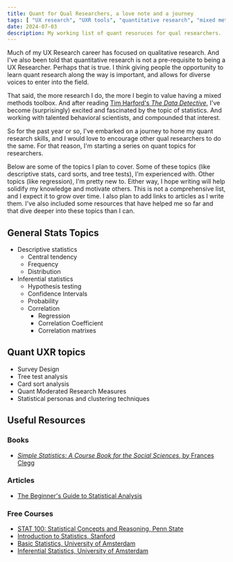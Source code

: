 ```yaml
---
title: Quant for Qual Researchers, a love note and a journey
tags: [ "UX research", "UXR tools", "quantitative research", "mixed methods" ]
date: 2024-07-03
description: My working list of quant resoruces for qual researchers.
---
```

Much of my UX Research career has focused on qualitative research. And I've also been told that quantitative research is not a pre-requisite to being a UX Researcher. Perhaps that is true. I think giving people the opportunity to learn quant research along the way is important, and allows for diverse voices to enter into the field.

That said, the more research I do, the more I begin to value having a mixed methods toolbox. And after reading [Tim Harford's *The Data Detective*](https://timharford.com/books/datadetective/), I've become (surprisingly) excited and fascinated by the topic of statistics. And working with talented behavioral scientists, and compounded that interest.

So for the past year or so, I've embarked on a journey to hone my quant research skills, and I would love to encourage other qual researchers to do the same. For that reason, I'm starting a series on quant topics for researchers. 

Below are some of the topics I plan to cover. Some of these topics (like descriptive stats, card sorts, and tree tests), I'm experienced with. Other topics (like regression), I'm pretty new to. Either way, I hope writing will help solidify my knowledge and motivate others. This is not a comprehensive list, and I expect it to grow over time. I also plan to add links to articles as I write them. I've also included some resources that have helped me so far and that dive deeper into these topics than I can.

## General Stats Topics
- Descriptive statistics
	- Central tendency 
	- Frequency
	- Distribution
- Inferential statistics
	- Hypothesis testing
	- Confidence Intervals
	- Probability 
	- Correlation
		- Regression
		- Correlation Coefficient
		- Correlation matrixes

## Quant UXR topics
- Survey Design
- Tree test analysis
- Card sort analysis
- Quant Moderated Research Measures
- Statistical personas and clustering techniques

## Useful Resources
### Books
- [*Simple Statistics: A Course Book for the Social Sciences*, by Frances Clegg](https://www.amazon.com/Simple-Statistics-Course-Social-Sciences/dp/0521288029)
### Articles
- [The Beginner's Guide to Statistical Analysis](https://www.scribbr.com/category/statistics/)
### Free Courses
- [STAT 100: Statistical Concepts and Reasoning, Penn State](https://online.stat.psu.edu/stat100/)
- [Introduction to Statistics, Stanford](https://www.coursera.org/learn/stanford-statistics)
- [Basic Statistics, University of Amsterdam](https://www.coursera.org/learn/basic-statistics)
- [Inferential Statistics, University of Amsterdam](https://www.coursera.org/learn/inferential-statistics)